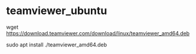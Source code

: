 # teamviewer_ubuntu



wget https://download.teamviewer.com/download/linux/teamviewer_amd64.deb


sudo apt install ./teamviewer_amd64.deb
